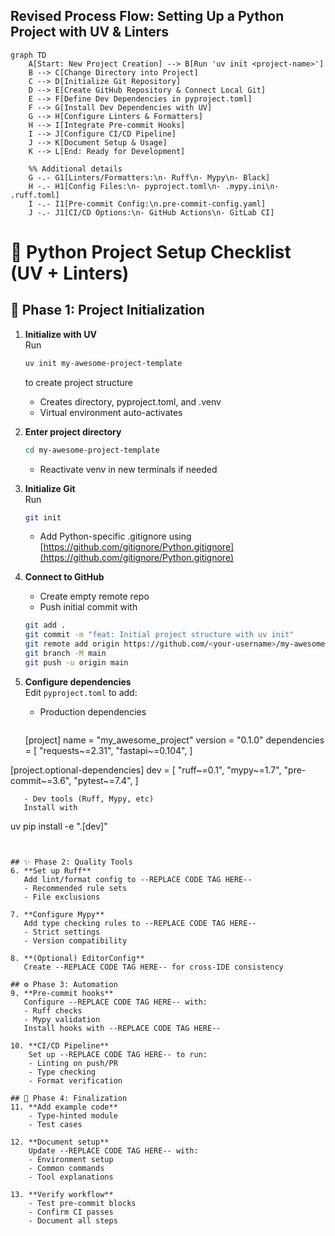 ## Revised Process Flow: Setting Up a Python Project with UV & Linters

```mermaid
graph TD
    A[Start: New Project Creation] --> B[Run 'uv init <project-name>']
    B --> C[Change Directory into Project]
    C --> D[Initialize Git Repository]
    D --> E[Create GitHub Repository & Connect Local Git]
    E --> F[Define Dev Dependencies in pyproject.toml]
    F --> G[Install Dev Dependencies with UV]
    G --> H[Configure Linters & Formatters]
    H --> I[Integrate Pre-commit Hooks]
    I --> J[Configure CI/CD Pipeline]
    J --> K[Document Setup & Usage]
    K --> L[End: Ready for Development]

    %% Additional details
    G -.- G1[Linters/Formatters:\n- Ruff\n- Mypy\n- Black]
    H -.- H1[Config Files:\n- pyproject.toml\n- .mypy.ini\n- .ruff.toml]
    I -.- I1[Pre-commit Config:\n.pre-commit-config.yaml]
    J -.- J1[CI/CD Options:\n- GitHub Actions\n- GitLab CI]
```

# 🚀 Python Project Setup Checklist (UV + Linters)

## 🔧 Phase 1: Project Initialization
1. **Initialize with UV**  
   Run 
   ```bash
   uv init my-awesome-project-template
   ```

   to create project structure  
   - Creates directory, pyproject.toml, and .venv  
   - Virtual environment auto-activates  

3. **Enter project directory**  
   ```bash
   cd my-awesome-project-template
   ```
   - Reactivate venv in new terminals if needed  

4. **Initialize Git**  
   Run
   ```bash
   git init
   ```
   - Add Python-specific .gitignore
     using [https://github.com/gitignore/Python.gitignore](https://github.com/gitignore/Python.gitignore)  

6. **Connect to GitHub**  
   - Create empty remote repo  
   - Push initial commit with
   ```bash 
   git add .
   git commit -m "feat: Initial project structure with uv init"
   git remote add origin https://github.com/<your-username>/my-awesome-project-template.git
   git branch -M main
   git push -u origin main
   ```

7. **Configure dependencies**  
   Edit `pyproject.toml` to add:  
   - Production dependencies
        ```bash  
   [project]
name = "my_awesome_project"
version = "0.1.0"
dependencies = [
    "requests~=2.31",
    "fastapi~=0.104",
]

[project.optional-dependencies]
dev = [
    "ruff~=0.1",
    "mypy~=1.7",
    "pre-commit~=3.6",
    "pytest~=7.4",
]
```  
   - Dev tools (Ruff, Mypy, etc)  
   Install with
```
uv pip install -e ".[dev]"
```


## ✨ Phase 2: Quality Tools
6. **Set up Ruff**  
   Add lint/format config to --REPLACE CODE TAG HERE--  
   - Recommended rule sets  
   - File exclusions  

7. **Configure Mypy**  
   Add type checking rules to --REPLACE CODE TAG HERE--  
   - Strict settings  
   - Version compatibility  

8. **(Optional) EditorConfig**  
   Create --REPLACE CODE TAG HERE-- for cross-IDE consistency  

## ⚙️ Phase 3: Automation
9. **Pre-commit hooks**  
   Configure --REPLACE CODE TAG HERE-- with:  
   - Ruff checks  
   - Mypy validation  
   Install hooks with --REPLACE CODE TAG HERE--  

10. **CI/CD Pipeline**  
    Set up --REPLACE CODE TAG HERE-- to run:  
    - Linting on push/PR  
    - Type checking  
    - Format verification  

## 📝 Phase 4: Finalization
11. **Add example code**  
    - Type-hinted module  
    - Test cases  

12. **Document setup**  
    Update --REPLACE CODE TAG HERE-- with:  
    - Environment setup  
    - Common commands  
    - Tool explanations  

13. **Verify workflow**  
    - Test pre-commit blocks  
    - Confirm CI passes  
    - Document all steps  
